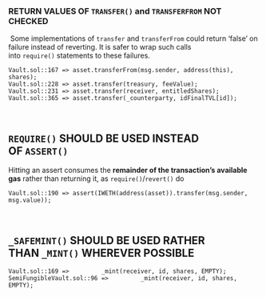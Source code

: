### RETURN VALUES OF `TRANSFER()` and `TRANSFERFROM` NOT CHECKED
 Some implementations of `transfer` and `transferFrom` could return ‘false’ on failure instead of reverting. It is safer to wrap such calls into `require()` statements to these failures.
```solidity
Vault.sol::167 => asset.transferFrom(msg.sender, address(this), shares);
Vault.sol::228 => asset.transfer(treasury, feeValue);
Vault.sol::231 => asset.transfer(receiver, entitledShares);
Vault.sol::365 => asset.transfer(_counterparty, idFinalTVL[id]);
```
&nbsp;
&nbsp;
## `REQUIRE()` SHOULD BE USED INSTEAD OF `ASSERT()`
Hitting an assert consumes the **remainder of the transaction’s available gas** rather than returning it, as `require()`/`revert()` do
```solidity
Vault.sol::190 => assert(IWETH(address(asset)).transfer(msg.sender, msg.value));
```
&nbsp;
&nbsp;
## `_SAFEMINT()` SHOULD BE USED RATHER THAN `_MINT()` WHEREVER POSSIBLE
```solidity
Vault.sol::169 =>         _mint(receiver, id, shares, EMPTY);
SemiFungibleVault.sol::96 =>         _mint(receiver, id, shares, EMPTY);
```